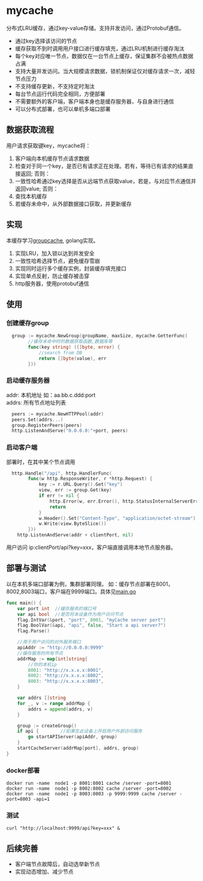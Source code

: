 # mycache
分布式LRU缓存，通过key-value存储。支持并发访问，通过Protobuf通信。  
+ 通过key选择该访问的节点
+ 缓存获取不到时调用用户接口进行缓存填充，通过LRU机制进行缓存淘汰
+ 每个key对应唯一节点，数据仅在一台节点上缓存，保证集群不会被热点数据占满
+ 支持大量并发访问。当大规模请求数据，锁机制保证仅对缓存请求一次，减轻节点压力
+ 不支持缓存更新，不支持定时淘汰
+ 每台节点运行代码完全相同，方便部署
+ 不需要额外的客户端，客户端本身也是缓存服务器，与自身进行通信
+ 可以分布式部署，也可以单机多端口部署  
## 数据获取流程  
用户请求获取键key，mycache将：
1. 客户端向本机缓存节点请求数据
2. 检查对于同一个key，是否已有请求正在处理。若有，等待已有请求的结果直接返回; 否则：
3. 一致性哈希通过key选择是否从远端节点获取value，若是，与对应节点通信并返回value; 否则：
4. 查找本机缓存
5. 若缓存未命中，从外部数据接口获取，并更新缓存
## 实现  
本缓存学习[groupcache](https://github.com/golang/groupcache), golang实现。  
1. 实现LRU，加入锁以达到并发安全
3. 一致性哈希选择节点，避免缓存雪崩
4. 实现同时运行多个缓存实例，封装缓存填充接口
5. 实现单点反射，防止缓存被击穿
6. http服务器，使用protobuf通信
## 使用  
### 创建缓存group
```go
  group := mycache.NewGroup(groupName, maxSize, mycache.GetterFunc(
		//缓存未命中时的数据获取函数,数据库等
		func(key string) ([]byte, error) {
        	//search from DB
			return []byte(value), err
		}))
```
### 启动缓存服务器
addr:  本机地址 如：aa.bb.c.ddd:port  
addrs: 所有节点地址列表
```go
  peers := mycache.NewHTTPPool(addr)
  peers.Set(addrs...)
  group.RegisterPeers(peers)
  http.ListenAndServe("0.0.0.0:"+port, peers)  
```
### 启动客户端
部署时，在其中某个节点调用
```go
  http.Handle("/api", http.HandlerFunc(
		func(w http.ResponseWriter, r *http.Request) {
			key := r.URL.Query().Get("key")
			view, err := group.Get(key)
			if err != nil {
				http.Error(w, err.Error(), http.StatusInternalServerError)
				return
			}
			w.Header().Set("Content-Type", "application/octet-stream")
			w.Write(view.ByteSlice())
		}))    
    http.ListenAndServe(addr + clientPort, nil)
```
用户访问 ip:clientPort/api?key=xxx，客户端直接调用本地节点服务器。

## 部署与测试  
以在本机多端口部署为例，集群部署同理。
如：缓存节点部署在8001，8002,8003端口，客户端在9999端口。具体见[main.go](https://github.com/BourbonWang/mycache/blob/master/main.go)
```go
func main() {
	var port int  //缓存服务的端口号
	var api bool  //是否将本设备作为用户访问节点
	flag.IntVar(&port, "port", 8001, "myCache server port")
	flag.BoolVar(&api, "api", false, "Start a api server?")
	flag.Parse()

	//用于用户访问的对外服务端口
	apiAddr := "http://0.0.0.0:9999"
	//缓存服务的所有节点
	addrMap := map[int]string{
		//你的本机ip
		8001: "http://x.x.x.x:8001",
		8002: "http://x.x.x.x:8002",
		8003: "http://x.x.x.x:8003",
	}

	var addrs []string
	for _, v := range addrMap {
		addrs = append(addrs, v)
	}

	group := createGroup()
	if api {		//如果在此设备上开启用户外部访问服务
		go startAPIServer(apiAddr, group)
	}
	startCacheServer(addrMap[port], addrs, group)
}
```
### docker部署
```
docker run -name  node1 -p 8001:8001 cache /server -port=8001
docker run -name  node1 -p 8002:8002 cache /server -port=8002
docker run -name  node1 -p 8003:8003 -p 9999:9999 cache /server -port=8003 -api=1
```
### 测试
```
curl "http://localhost:9999/api?key=xxx" &
```
## 后续完善  
+ 客户端节点故障后，自动选举新节点
+ 实现动态增加、减少节点

